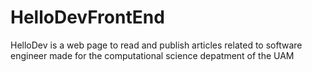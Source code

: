 # HelloDevFrontEnd
HelloDev is a web page to read and publish articles related to software engineer made for the computational science depatment of the UAM
